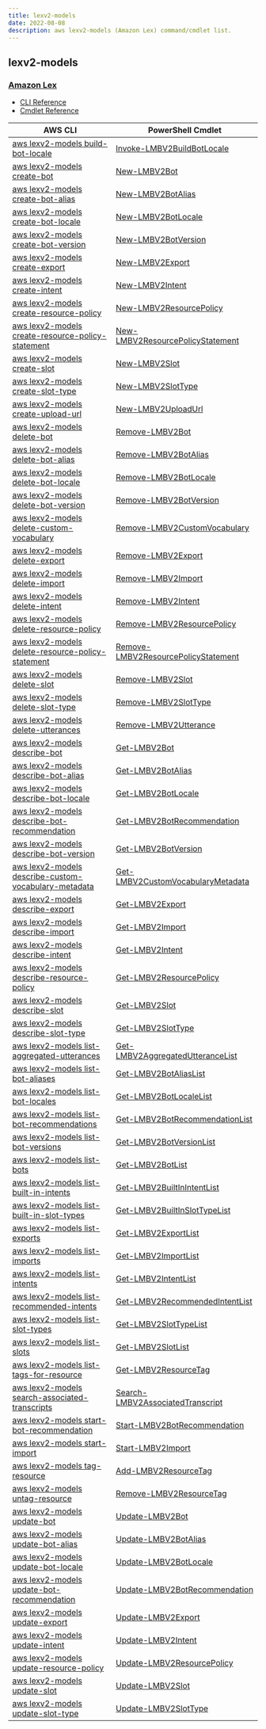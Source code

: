 ```yaml
---
title: lexv2-models
date: 2022-08-08
description: aws lexv2-models (Amazon Lex) command/cmdlet list.
---
```


## lexv2-models

### [Amazon Lex](https://aws.amazon.com/lex/)

* [CLI Reference](https://docs.aws.amazon.com/cli/latest/reference/lexv2-models/index.html)
* [Cmdlet Reference](https://docs.aws.amazon.com/powershell/latest/reference/items/LexModelsV2_cmdlets.html)

|AWS CLI|PowerShell Cmdlet|
|----|----|
|[aws lexv2-models build-bot-locale](https://docs.aws.amazon.com/cli/latest/reference/lexv2-models/build-bot-locale.html)|[Invoke-LMBV2BuildBotLocale](https://docs.aws.amazon.com/powershell/latest/reference/items/Invoke-LMBV2BuildBotLocale.html)|
|[aws lexv2-models create-bot](https://docs.aws.amazon.com/cli/latest/reference/lexv2-models/create-bot.html)|[New-LMBV2Bot](https://docs.aws.amazon.com/powershell/latest/reference/items/New-LMBV2Bot.html)|
|[aws lexv2-models create-bot-alias](https://docs.aws.amazon.com/cli/latest/reference/lexv2-models/create-bot-alias.html)|[New-LMBV2BotAlias](https://docs.aws.amazon.com/powershell/latest/reference/items/New-LMBV2BotAlias.html)|
|[aws lexv2-models create-bot-locale](https://docs.aws.amazon.com/cli/latest/reference/lexv2-models/create-bot-locale.html)|[New-LMBV2BotLocale](https://docs.aws.amazon.com/powershell/latest/reference/items/New-LMBV2BotLocale.html)|
|[aws lexv2-models create-bot-version](https://docs.aws.amazon.com/cli/latest/reference/lexv2-models/create-bot-version.html)|[New-LMBV2BotVersion](https://docs.aws.amazon.com/powershell/latest/reference/items/New-LMBV2BotVersion.html)|
|[aws lexv2-models create-export](https://docs.aws.amazon.com/cli/latest/reference/lexv2-models/create-export.html)|[New-LMBV2Export](https://docs.aws.amazon.com/powershell/latest/reference/items/New-LMBV2Export.html)|
|[aws lexv2-models create-intent](https://docs.aws.amazon.com/cli/latest/reference/lexv2-models/create-intent.html)|[New-LMBV2Intent](https://docs.aws.amazon.com/powershell/latest/reference/items/New-LMBV2Intent.html)|
|[aws lexv2-models create-resource-policy](https://docs.aws.amazon.com/cli/latest/reference/lexv2-models/create-resource-policy.html)|[New-LMBV2ResourcePolicy](https://docs.aws.amazon.com/powershell/latest/reference/items/New-LMBV2ResourcePolicy.html)|
|[aws lexv2-models create-resource-policy-statement](https://docs.aws.amazon.com/cli/latest/reference/lexv2-models/create-resource-policy-statement.html)|[New-LMBV2ResourcePolicyStatement](https://docs.aws.amazon.com/powershell/latest/reference/items/New-LMBV2ResourcePolicyStatement.html)|
|[aws lexv2-models create-slot](https://docs.aws.amazon.com/cli/latest/reference/lexv2-models/create-slot.html)|[New-LMBV2Slot](https://docs.aws.amazon.com/powershell/latest/reference/items/New-LMBV2Slot.html)|
|[aws lexv2-models create-slot-type](https://docs.aws.amazon.com/cli/latest/reference/lexv2-models/create-slot-type.html)|[New-LMBV2SlotType](https://docs.aws.amazon.com/powershell/latest/reference/items/New-LMBV2SlotType.html)|
|[aws lexv2-models create-upload-url](https://docs.aws.amazon.com/cli/latest/reference/lexv2-models/create-upload-url.html)|[New-LMBV2UploadUrl](https://docs.aws.amazon.com/powershell/latest/reference/items/New-LMBV2UploadUrl.html)|
|[aws lexv2-models delete-bot](https://docs.aws.amazon.com/cli/latest/reference/lexv2-models/delete-bot.html)|[Remove-LMBV2Bot](https://docs.aws.amazon.com/powershell/latest/reference/items/Remove-LMBV2Bot.html)|
|[aws lexv2-models delete-bot-alias](https://docs.aws.amazon.com/cli/latest/reference/lexv2-models/delete-bot-alias.html)|[Remove-LMBV2BotAlias](https://docs.aws.amazon.com/powershell/latest/reference/items/Remove-LMBV2BotAlias.html)|
|[aws lexv2-models delete-bot-locale](https://docs.aws.amazon.com/cli/latest/reference/lexv2-models/delete-bot-locale.html)|[Remove-LMBV2BotLocale](https://docs.aws.amazon.com/powershell/latest/reference/items/Remove-LMBV2BotLocale.html)|
|[aws lexv2-models delete-bot-version](https://docs.aws.amazon.com/cli/latest/reference/lexv2-models/delete-bot-version.html)|[Remove-LMBV2BotVersion](https://docs.aws.amazon.com/powershell/latest/reference/items/Remove-LMBV2BotVersion.html)|
|[aws lexv2-models delete-custom-vocabulary](https://docs.aws.amazon.com/cli/latest/reference/lexv2-models/delete-custom-vocabulary.html)|[Remove-LMBV2CustomVocabulary](https://docs.aws.amazon.com/powershell/latest/reference/items/Remove-LMBV2CustomVocabulary.html)|
|[aws lexv2-models delete-export](https://docs.aws.amazon.com/cli/latest/reference/lexv2-models/delete-export.html)|[Remove-LMBV2Export](https://docs.aws.amazon.com/powershell/latest/reference/items/Remove-LMBV2Export.html)|
|[aws lexv2-models delete-import](https://docs.aws.amazon.com/cli/latest/reference/lexv2-models/delete-import.html)|[Remove-LMBV2Import](https://docs.aws.amazon.com/powershell/latest/reference/items/Remove-LMBV2Import.html)|
|[aws lexv2-models delete-intent](https://docs.aws.amazon.com/cli/latest/reference/lexv2-models/delete-intent.html)|[Remove-LMBV2Intent](https://docs.aws.amazon.com/powershell/latest/reference/items/Remove-LMBV2Intent.html)|
|[aws lexv2-models delete-resource-policy](https://docs.aws.amazon.com/cli/latest/reference/lexv2-models/delete-resource-policy.html)|[Remove-LMBV2ResourcePolicy](https://docs.aws.amazon.com/powershell/latest/reference/items/Remove-LMBV2ResourcePolicy.html)|
|[aws lexv2-models delete-resource-policy-statement](https://docs.aws.amazon.com/cli/latest/reference/lexv2-models/delete-resource-policy-statement.html)|[Remove-LMBV2ResourcePolicyStatement](https://docs.aws.amazon.com/powershell/latest/reference/items/Remove-LMBV2ResourcePolicyStatement.html)|
|[aws lexv2-models delete-slot](https://docs.aws.amazon.com/cli/latest/reference/lexv2-models/delete-slot.html)|[Remove-LMBV2Slot](https://docs.aws.amazon.com/powershell/latest/reference/items/Remove-LMBV2Slot.html)|
|[aws lexv2-models delete-slot-type](https://docs.aws.amazon.com/cli/latest/reference/lexv2-models/delete-slot-type.html)|[Remove-LMBV2SlotType](https://docs.aws.amazon.com/powershell/latest/reference/items/Remove-LMBV2SlotType.html)|
|[aws lexv2-models delete-utterances](https://docs.aws.amazon.com/cli/latest/reference/lexv2-models/delete-utterances.html)|[Remove-LMBV2Utterance](https://docs.aws.amazon.com/powershell/latest/reference/items/Remove-LMBV2Utterance.html)|
|[aws lexv2-models describe-bot](https://docs.aws.amazon.com/cli/latest/reference/lexv2-models/describe-bot.html)|[Get-LMBV2Bot](https://docs.aws.amazon.com/powershell/latest/reference/items/Get-LMBV2Bot.html)|
|[aws lexv2-models describe-bot-alias](https://docs.aws.amazon.com/cli/latest/reference/lexv2-models/describe-bot-alias.html)|[Get-LMBV2BotAlias](https://docs.aws.amazon.com/powershell/latest/reference/items/Get-LMBV2BotAlias.html)|
|[aws lexv2-models describe-bot-locale](https://docs.aws.amazon.com/cli/latest/reference/lexv2-models/describe-bot-locale.html)|[Get-LMBV2BotLocale](https://docs.aws.amazon.com/powershell/latest/reference/items/Get-LMBV2BotLocale.html)|
|[aws lexv2-models describe-bot-recommendation](https://docs.aws.amazon.com/cli/latest/reference/lexv2-models/describe-bot-recommendation.html)|[Get-LMBV2BotRecommendation](https://docs.aws.amazon.com/powershell/latest/reference/items/Get-LMBV2BotRecommendation.html)|
|[aws lexv2-models describe-bot-version](https://docs.aws.amazon.com/cli/latest/reference/lexv2-models/describe-bot-version.html)|[Get-LMBV2BotVersion](https://docs.aws.amazon.com/powershell/latest/reference/items/Get-LMBV2BotVersion.html)|
|[aws lexv2-models describe-custom-vocabulary-metadata](https://docs.aws.amazon.com/cli/latest/reference/lexv2-models/describe-custom-vocabulary-metadata.html)|[Get-LMBV2CustomVocabularyMetadata](https://docs.aws.amazon.com/powershell/latest/reference/items/Get-LMBV2CustomVocabularyMetadata.html)|
|[aws lexv2-models describe-export](https://docs.aws.amazon.com/cli/latest/reference/lexv2-models/describe-export.html)|[Get-LMBV2Export](https://docs.aws.amazon.com/powershell/latest/reference/items/Get-LMBV2Export.html)|
|[aws lexv2-models describe-import](https://docs.aws.amazon.com/cli/latest/reference/lexv2-models/describe-import.html)|[Get-LMBV2Import](https://docs.aws.amazon.com/powershell/latest/reference/items/Get-LMBV2Import.html)|
|[aws lexv2-models describe-intent](https://docs.aws.amazon.com/cli/latest/reference/lexv2-models/describe-intent.html)|[Get-LMBV2Intent](https://docs.aws.amazon.com/powershell/latest/reference/items/Get-LMBV2Intent.html)|
|[aws lexv2-models describe-resource-policy](https://docs.aws.amazon.com/cli/latest/reference/lexv2-models/describe-resource-policy.html)|[Get-LMBV2ResourcePolicy](https://docs.aws.amazon.com/powershell/latest/reference/items/Get-LMBV2ResourcePolicy.html)|
|[aws lexv2-models describe-slot](https://docs.aws.amazon.com/cli/latest/reference/lexv2-models/describe-slot.html)|[Get-LMBV2Slot](https://docs.aws.amazon.com/powershell/latest/reference/items/Get-LMBV2Slot.html)|
|[aws lexv2-models describe-slot-type](https://docs.aws.amazon.com/cli/latest/reference/lexv2-models/describe-slot-type.html)|[Get-LMBV2SlotType](https://docs.aws.amazon.com/powershell/latest/reference/items/Get-LMBV2SlotType.html)|
|[aws lexv2-models list-aggregated-utterances](https://docs.aws.amazon.com/cli/latest/reference/lexv2-models/list-aggregated-utterances.html)|[Get-LMBV2AggregatedUtteranceList](https://docs.aws.amazon.com/powershell/latest/reference/items/Get-LMBV2AggregatedUtteranceList.html)|
|[aws lexv2-models list-bot-aliases](https://docs.aws.amazon.com/cli/latest/reference/lexv2-models/list-bot-aliases.html)|[Get-LMBV2BotAliasList](https://docs.aws.amazon.com/powershell/latest/reference/items/Get-LMBV2BotAliasList.html)|
|[aws lexv2-models list-bot-locales](https://docs.aws.amazon.com/cli/latest/reference/lexv2-models/list-bot-locales.html)|[Get-LMBV2BotLocaleList](https://docs.aws.amazon.com/powershell/latest/reference/items/Get-LMBV2BotLocaleList.html)|
|[aws lexv2-models list-bot-recommendations](https://docs.aws.amazon.com/cli/latest/reference/lexv2-models/list-bot-recommendations.html)|[Get-LMBV2BotRecommendationList](https://docs.aws.amazon.com/powershell/latest/reference/items/Get-LMBV2BotRecommendationList.html)|
|[aws lexv2-models list-bot-versions](https://docs.aws.amazon.com/cli/latest/reference/lexv2-models/list-bot-versions.html)|[Get-LMBV2BotVersionList](https://docs.aws.amazon.com/powershell/latest/reference/items/Get-LMBV2BotVersionList.html)|
|[aws lexv2-models list-bots](https://docs.aws.amazon.com/cli/latest/reference/lexv2-models/list-bots.html)|[Get-LMBV2BotList](https://docs.aws.amazon.com/powershell/latest/reference/items/Get-LMBV2BotList.html)|
|[aws lexv2-models list-built-in-intents](https://docs.aws.amazon.com/cli/latest/reference/lexv2-models/list-built-in-intents.html)|[Get-LMBV2BuiltInIntentList](https://docs.aws.amazon.com/powershell/latest/reference/items/Get-LMBV2BuiltInIntentList.html)|
|[aws lexv2-models list-built-in-slot-types](https://docs.aws.amazon.com/cli/latest/reference/lexv2-models/list-built-in-slot-types.html)|[Get-LMBV2BuiltInSlotTypeList](https://docs.aws.amazon.com/powershell/latest/reference/items/Get-LMBV2BuiltInSlotTypeList.html)|
|[aws lexv2-models list-exports](https://docs.aws.amazon.com/cli/latest/reference/lexv2-models/list-exports.html)|[Get-LMBV2ExportList](https://docs.aws.amazon.com/powershell/latest/reference/items/Get-LMBV2ExportList.html)|
|[aws lexv2-models list-imports](https://docs.aws.amazon.com/cli/latest/reference/lexv2-models/list-imports.html)|[Get-LMBV2ImportList](https://docs.aws.amazon.com/powershell/latest/reference/items/Get-LMBV2ImportList.html)|
|[aws lexv2-models list-intents](https://docs.aws.amazon.com/cli/latest/reference/lexv2-models/list-intents.html)|[Get-LMBV2IntentList](https://docs.aws.amazon.com/powershell/latest/reference/items/Get-LMBV2IntentList.html)|
|[aws lexv2-models list-recommended-intents](https://docs.aws.amazon.com/cli/latest/reference/lexv2-models/list-recommended-intents.html)|[Get-LMBV2RecommendedIntentList](https://docs.aws.amazon.com/powershell/latest/reference/items/Get-LMBV2RecommendedIntentList.html)|
|[aws lexv2-models list-slot-types](https://docs.aws.amazon.com/cli/latest/reference/lexv2-models/list-slot-types.html)|[Get-LMBV2SlotTypeList](https://docs.aws.amazon.com/powershell/latest/reference/items/Get-LMBV2SlotTypeList.html)|
|[aws lexv2-models list-slots](https://docs.aws.amazon.com/cli/latest/reference/lexv2-models/list-slots.html)|[Get-LMBV2SlotList](https://docs.aws.amazon.com/powershell/latest/reference/items/Get-LMBV2SlotList.html)|
|[aws lexv2-models list-tags-for-resource](https://docs.aws.amazon.com/cli/latest/reference/lexv2-models/list-tags-for-resource.html)|[Get-LMBV2ResourceTag](https://docs.aws.amazon.com/powershell/latest/reference/items/Get-LMBV2ResourceTag.html)|
|[aws lexv2-models search-associated-transcripts](https://docs.aws.amazon.com/cli/latest/reference/lexv2-models/search-associated-transcripts.html)|[Search-LMBV2AssociatedTranscript](https://docs.aws.amazon.com/powershell/latest/reference/items/Search-LMBV2AssociatedTranscript.html)|
|[aws lexv2-models start-bot-recommendation](https://docs.aws.amazon.com/cli/latest/reference/lexv2-models/start-bot-recommendation.html)|[Start-LMBV2BotRecommendation](https://docs.aws.amazon.com/powershell/latest/reference/items/Start-LMBV2BotRecommendation.html)|
|[aws lexv2-models start-import](https://docs.aws.amazon.com/cli/latest/reference/lexv2-models/start-import.html)|[Start-LMBV2Import](https://docs.aws.amazon.com/powershell/latest/reference/items/Start-LMBV2Import.html)|
|[aws lexv2-models tag-resource](https://docs.aws.amazon.com/cli/latest/reference/lexv2-models/tag-resource.html)|[Add-LMBV2ResourceTag](https://docs.aws.amazon.com/powershell/latest/reference/items/Add-LMBV2ResourceTag.html)|
|[aws lexv2-models untag-resource](https://docs.aws.amazon.com/cli/latest/reference/lexv2-models/untag-resource.html)|[Remove-LMBV2ResourceTag](https://docs.aws.amazon.com/powershell/latest/reference/items/Remove-LMBV2ResourceTag.html)|
|[aws lexv2-models update-bot](https://docs.aws.amazon.com/cli/latest/reference/lexv2-models/update-bot.html)|[Update-LMBV2Bot](https://docs.aws.amazon.com/powershell/latest/reference/items/Update-LMBV2Bot.html)|
|[aws lexv2-models update-bot-alias](https://docs.aws.amazon.com/cli/latest/reference/lexv2-models/update-bot-alias.html)|[Update-LMBV2BotAlias](https://docs.aws.amazon.com/powershell/latest/reference/items/Update-LMBV2BotAlias.html)|
|[aws lexv2-models update-bot-locale](https://docs.aws.amazon.com/cli/latest/reference/lexv2-models/update-bot-locale.html)|[Update-LMBV2BotLocale](https://docs.aws.amazon.com/powershell/latest/reference/items/Update-LMBV2BotLocale.html)|
|[aws lexv2-models update-bot-recommendation](https://docs.aws.amazon.com/cli/latest/reference/lexv2-models/update-bot-recommendation.html)|[Update-LMBV2BotRecommendation](https://docs.aws.amazon.com/powershell/latest/reference/items/Update-LMBV2BotRecommendation.html)|
|[aws lexv2-models update-export](https://docs.aws.amazon.com/cli/latest/reference/lexv2-models/update-export.html)|[Update-LMBV2Export](https://docs.aws.amazon.com/powershell/latest/reference/items/Update-LMBV2Export.html)|
|[aws lexv2-models update-intent](https://docs.aws.amazon.com/cli/latest/reference/lexv2-models/update-intent.html)|[Update-LMBV2Intent](https://docs.aws.amazon.com/powershell/latest/reference/items/Update-LMBV2Intent.html)|
|[aws lexv2-models update-resource-policy](https://docs.aws.amazon.com/cli/latest/reference/lexv2-models/update-resource-policy.html)|[Update-LMBV2ResourcePolicy](https://docs.aws.amazon.com/powershell/latest/reference/items/Update-LMBV2ResourcePolicy.html)|
|[aws lexv2-models update-slot](https://docs.aws.amazon.com/cli/latest/reference/lexv2-models/update-slot.html)|[Update-LMBV2Slot](https://docs.aws.amazon.com/powershell/latest/reference/items/Update-LMBV2Slot.html)|
|[aws lexv2-models update-slot-type](https://docs.aws.amazon.com/cli/latest/reference/lexv2-models/update-slot-type.html)|[Update-LMBV2SlotType](https://docs.aws.amazon.com/powershell/latest/reference/items/Update-LMBV2SlotType.html)|

